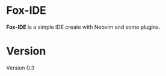 # Fox-IDE

__Fox-IDE__ is a simple IDE create with Neovim and some plugins.

# Version

Version 0.3
